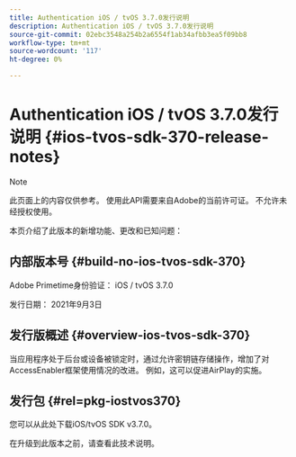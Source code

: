 ```yaml
---
title: Authentication iOS / tvOS 3.7.0发行说明
description: Authentication iOS / tvOS 3.7.0发行说明
source-git-commit: 02ebc3548a254b2a6554f1ab34afbb3ea5f09bb8
workflow-type: tm+mt
source-wordcount: '117'
ht-degree: 0%

---
```


# Authentication iOS / tvOS 3.7.0发行说明 {#ios-tvos-sdk-370-release-notes}

>[!NOTE]
>
>此页面上的内容仅供参考。 使用此API需要来自Adobe的当前许可证。 不允许未经授权使用。

本页介绍了此版本的新增功能、更改和已知问题：

## 内部版本号 {#build-no-ios-tvos-sdk-370}

Adobe Primetime身份验证： iOS / tvOS 3.7.0

发行日期： 2021年9月3日



## 发行版概述 {#overview-ios-tvos-sdk-370}

当应用程序处于后台或设备被锁定时，通过允许密钥链存储操作，增加了对AccessEnabler框架使用情况的改进。 例如，这可以促进AirPlay的实施。

## 发行包 {#rel=pkg-iostvos370}

您可以从此处下载iOS/tvOS SDK v3.7.0。

在升级到此版本之前，请查看此技术说明。
